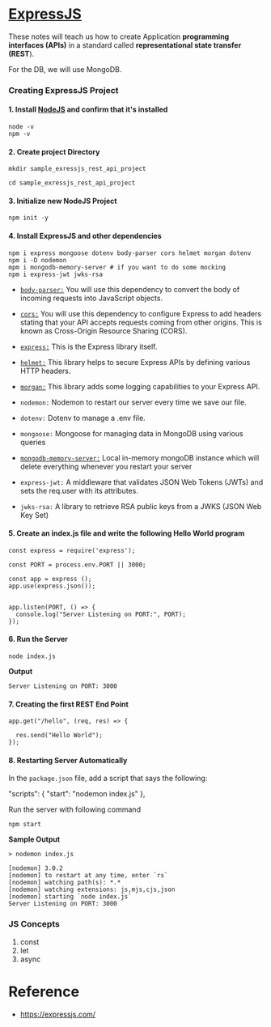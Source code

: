 # [ExpressJS](https://expressjs.com/)


These notes will teach us how to create Application **programming interfaces (APIs)** in a standard called **representational state transfer (REST**).

For the DB, we will use MongoDB.

### Creating ExpressJS Project

#### 1. Install [NodeJS](https://nodejs.org/en/) and confirm that it's installed

```
node -v
npm -v
```

#### 2. Create project Directory

```
mkdir sample_exressjs_rest_api_project

cd sample_exressjs_rest_api_project

```

#### 3. Initialize new NodeJS Project

```
npm init -y
```

#### 4. Install ExpressJS and other dependencies

```
npm i express mongoose dotenv body-parser cors helmet morgan dotenv
npm i -D nodemon
mpm i mongodb-memory-server # if you want to do some mocking
npm i express-jwt jwks-rsa
```

- [`body-parser:`](https://github.com/expressjs/body-parser) You will use this dependency to convert the body of incoming requests into JavaScript objects.

- [`cors:`](https://github.com/expressjs/cors) You will use this dependency to configure Express to add headers stating that your API accepts requests coming from other origins. This is known as Cross-Origin Resource Sharing (CORS).

- [`express:`](https://github.com/expressjs/express) This is the Express library itself.

- [`helmet:`](https://github.com/helmetjs/helmet) This library helps to secure Express APIs by defining various HTTP headers.

- [`morgan:`](https://github.com/expressjs/morgan) This library adds some logging capabilities to your Express API.

- `nodemon:` Nodemon to restart our server every time we save our file.

- `dotenv:` Dotenv to manage a .env file.

- `mongoose:` Mongoose for managing data in MongoDB using various queries

- [`mongodb-memory-server:`](https://github.com/nodkz/mongodb-memory-server) Local in-memory mongoDB instance which will delete everything whenever you restart your server

- `express-jwt:` A middleware that validates JSON Web Tokens (JWTs) and sets the req.user with its attributes.

- `jwks-rsa:` A library to retrieve RSA public keys from a JWKS (JSON Web Key Set)

#### 5. Create an index.js file and write the following Hello World program

```
const express = require('express');

const PORT = process.env.PORT || 3000;

const app = express ();
app.use(express.json());


app.listen(PORT, () => {
  console.log("Server Listening on PORT:", PORT);
});

```

#### 6. Run the Server

```
node index.js
```

**Output**

```
Server Listening on PORT: 3000
```

#### 7. Creating the first REST End Point

```
app.get("/hello", (req, res) => {

  res.send("Hello World");
});
```

#### 8. Restarting Server Automatically

In the `package.json` file, add a script that says the following:

"scripts": {
    "start": "nodemon index.js"
},

Run the server with following command

```
npm start
```

**Sample Output**

```
> nodemon index.js

[nodemon] 3.0.2
[nodemon] to restart at any time, enter `rs`
[nodemon] watching path(s): *.*
[nodemon] watching extensions: js,mjs,cjs,json
[nodemon] starting `node index.js`
Server Listening on PORT: 3000
```


### JS Concepts

1. const
2. let
3. async

# Reference

- https://expressjs.com/
